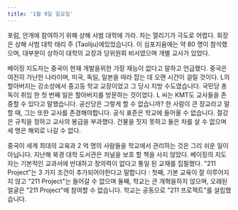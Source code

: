 ```yaml
---
title: '1월 9일 일요일'
---
```

포럼, 안개에 참여하기 위해 상해 사범 대학에 가라. 차는 열리기가 극도로 어렵다. 회장은 상해 사범 대학 태리 주 (Taoliju)에있었습니다. 이 심포지움에는 약 80 명이 참석했으며, 대부분이 상하이 대학의 교장과 당위원회 비서였으며 개별 교사가 있었다.

베이징 지도자는 중국이 현재 개발을위한 가장 재능이 없다고 말하고 언급했다. 중국은 여전히 ​​가난한 나라이며, 미국, 독일, 일본을 따라 잡는 데 오랜 시간이 걸릴 것이다. L의 할아버지는 강소성에서 중고등 학교 교장이었고 그 당시 지방 수도였습니다. 국민당 총독이 취임 한 첫 번째 일은 할아버지를 방문하는 것이었다. L 씨는 KMT도 교사들을 존중할 수 있다고 말했습니다. 공산당은 그렇게 할 수 없습니까? 한 사람이 큰 장교라고 말할 때, 그는 또한 교사를 존경해야합니다. 공식 표준은 학교에 들어올 수 없습니다. 절강은 규칙을 정하고 교사의 봉급을 부과했다. 건물을 짓지 못하고 둘은 차를 살 수 없으며 세 명은 해외로 나갈 수 없다.

중국이 세계 최대의 교육과 2 억 명의 사람들을 학교에서 관리하는 것은 그리 쉬운 일이 아닙니다. 지난해 북경 대학 도서관은 저널을 보호 할 책을 사지 않았다. 베이징의 지도자는 기본적인 교과서에 반대하고 창의력이 없다고 통일 된 교재를 집필했다. "211 Project"는 3 가지 조건이 추가되어야한다고 말합니다 : 첫째, 기본 교육이 잘 이루어지지 않고 "211 Project"는 들어갈 수 없으며 둘째, 학교는 큰 개혁을하지 않으며, 오래된 얼굴은 "211 Project"에 참여할 수 없습니다. 학교는 공동으로 "211 프로젝트"를 설립했습니다.